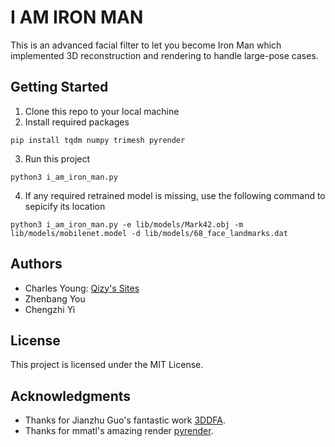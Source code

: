 # I AM IRON MAN

This is an advanced facial filter to let you become Iron Man which implemented 3D reconstruction and rendering to handle large-pose cases.

## Getting Started

1. Clone this repo to your local machine
2. Install required packages

```shell
pip install tqdm numpy trimesh pyrender
```

3. Run this project

```shell
python3 i_am_iron_man.py
```

4. If any required retrained model is missing, use the following command to sepicify its location

``` shell
python3 i_am_iron_man.py -e lib/models/Mark42.obj -m lib/models/mobilenet.model -d lib/models/68_face_landmarks.dat
```



## Authors

* Charles Young: [Qizy's Sites](https://qizy.tech/)
* Zhenbang You
* Chengzhi Yi

## License

This project is licensed under the MIT License.

## Acknowledgments

* Thanks for Jianzhu Guo's fantastic work [3DDFA](https://github.com/cleardusk/3DDFA).
* Thanks for mmatl's amazing render [pyrender](https://github.com/mmatl/pyrender).


